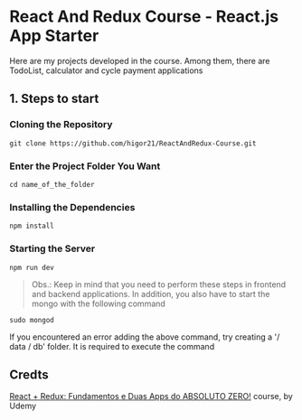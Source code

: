 # React And Redux Course - React.js App Starter

Here are my projects developed in the course. Among them, there are TodoList, calculator and cycle payment applications

## 1. Steps to start

### Cloning the Repository

`git clone https://github.com/higor21/ReactAndRedux-Course.git`

### Enter the Project Folder You Want

`cd name_of_the_folder`

### Installing the Dependencies

`npm install`

### Starting the Server

`npm run dev`

> Obs.: Keep in mind that you need to perform these steps in frontend and backend applications. In addition, you also have to start the mongo with the following command

`sudo mongod`

If you encountered an error adding the above command, try creating a '/ data / db' folder. It is required to execute the command

## Credts

[React + Redux: Fundamentos e Duas Apps do ABSOLUTO ZERO!](https://www.udemy.com/react-redux-pt/) course, by Udemy
